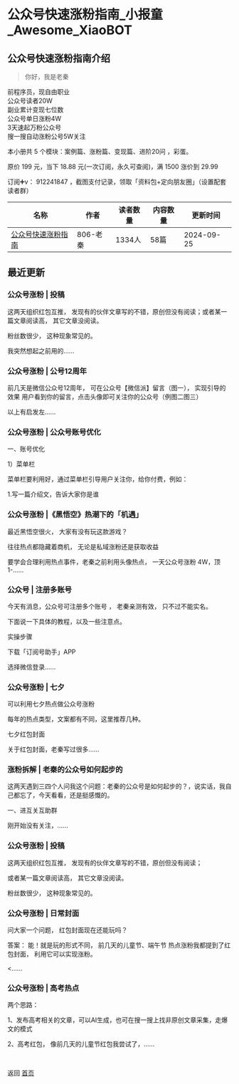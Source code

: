 # 公众号快速涨粉指南_小报童_Awesome_XiaoBOT

## 公众号快速涨粉指南介绍
> 你好，我是老秦    
    
前程序员，现自由职业    
公众号读者20W    
副业累计变现七位数    
公众号单日涨粉4W    
3天速起万粉公众号    
搜一搜自动涨粉公号5W关注    
    
本小册共 5 个模块：案例篇、涨粉篇、变现篇、进阶20问 ，彩蛋。    
    
原价 199 元，当下 18.88 元(一次订阅，永久可查阅)，满 1500 涨价到 29.99    
    
订阅➕v： 912241847 ，截图支付记录，领取「资料包+定向朋友圈」（设置配套读者群）  
  


|名称|作者|读者数量|内容数量|更新时间|
|---|---|---|---|---|
|[公众号快速涨粉指南](https://xiaobot.net/p/gzhzq?refer=0b133df9-27dc-423b-8101-639049001c13)|806-老秦|1334人|58篇|2024-09-25|

## 最近更新
### 公众号涨粉 | 投稿

这两天组织红包互推， 发现有的伙伴文章写的不错，原创但没有阅读；或者某一篇文章阅读高， 其它文章没阅读。

粉丝数很少， 这种现象常见的。

我突然想起之前用的......

### 公众号涨粉 | 公号12周年

前几天是微信公众号12周年， 可在公众号【微信派】留言（图一）， 实现引导的效果 用户看到你的留言，点击头像即可关注你的公众号（例图二图三）

以上有启发左......

### 公众号涨粉 | 公众号账号优化

一、账号优化

1）菜单栏

菜单栏要利用好，通过菜单栏引导用户关注你，给你付费，例如：

1.写一篇介绍文，告诉大家你是谁

### 公众号涨粉 |《黑悟空》热潮下的「机遇」

最近黑悟空很火， 大家有没有玩这款游戏？

往往热点都隐藏着商机， 无论是私域涨粉还是获取收益

要学会合理利用热点事件，老秦之前利用头像热点， 一天公众号涨粉 4W，顶1-......

### 公众号 | 注册多账号

今天有消息，公众号可注册多个账号 ， 老秦亲测有效， 只不过不能实名。

下面说一下具体的教程，以及一些注意点。

实操步骤

下载「订阅号助手」APP

选择微信登录......

### 公众号涨粉 | 七夕

可以利用七夕热点做公众号涨粉

每年的热点类型，文案都有不同，这里推荐几种。

七夕红包封面

关于红包封面，老秦写过很多......

### 涨粉拆解 | 老秦的公众号如何起步的

这两天遇到三四个人问我这个问题：老秦的公众号是如何起步的？，说实话，我自己都忘了，今天看看，还是挺感慨的。

一、进互关互助群

刚开始没有关注，......

### 公众号涨粉 | 投稿

这两天组织红包互推， 发现有的伙伴文章写的不错，原创但没有阅读；

或者某一篇文章阅读高， 其它文章没阅读。

粉丝数很少， 这种现象常见的。

### 公众号涨粉 | 日常封面

问大家一个问题， 红包封面现在还能玩吗？

答案： 能！就是玩的形式不同， 前几天的儿童节、端午节 热点涨粉我都提到了红包封面， 利用它可以实现涨粉。

<......

### 公众号涨粉 | 高考热点

两个思路：

1、发布高考相关的文章，可以AI生成，也可在搜一搜上找非原创文章采集，走爆文的模式

2、高考红包， 像前几天的儿童节红包我尝试了，......


<a href="https://github.com/Reno9527/awesome-xiaobot" style="color: white; text-decoration: none;">awesome-xiaobot</a>

返回 [首页](../README.md)
